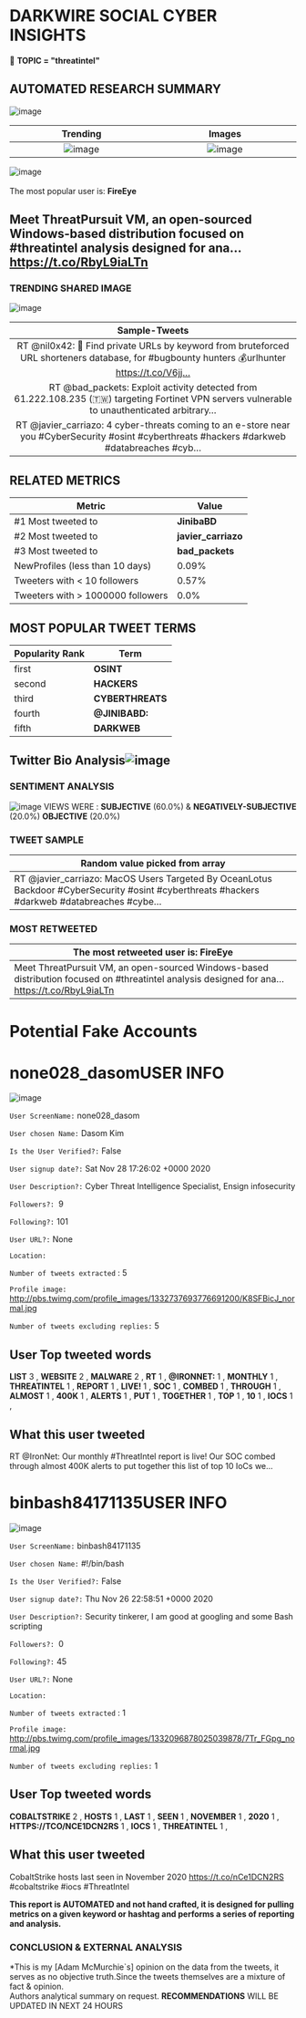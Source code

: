 # DARKWIRE SOCIAL CYBER INSIGHTS 
&#x1F34E; **TOPIC = "threatintel"**

## AUTOMATED RESEARCH SUMMARY
  ![image](darkLogo.png)   

|  Trending  |   Images | 
:-------------------------:|:-------------------------:
|  ![image](assets/threatintel/imageFile1.jpg)     <img width=200/> | ![image](assets/threatintel/imageFile2.jpg) <img width=200/> |   
 
 
![image](assets/threatintel/TWEETS.png)
<br></br>
The most popular user is: **FireEye**  
 

## Meet ThreatPursuit VM, an open-sourced Windows-based distribution focused on #threatintel analysis designed for ana… https://t.co/RbyL9iaLTn 

  




### TRENDING SHARED IMAGE

![image](assets/threatintel/twitterPostedImage.png)



|                **Sample-Tweets**        |
| :-------------: |
| RT @nil0x42: 🤩 Find private URLs by keyword from bruteforced URL shorteners database, for #bugbounty hunters 💰urlhunter https://t.co/V6jj… |
| RT @bad_packets: Exploit activity detected from 61.222.108.235 (🇹🇼) targeting Fortinet VPN servers vulnerable to unauthenticated arbitrary… |
| RT @javier_carriazo: 4 cyber-threats coming to an e-store near you #CyberSecurity #osint #cyberthreats #hackers #darkweb #databreaches #cyb… |

## RELATED METRICS<br>
| Metric | Value |
| ------------- | ------------- |
| #1 Most tweeted to  | **JinibaBD** |
| #2 Most tweeted to  | **javier_carriazo** |
| #3 Most tweeted to  | **bad_packets** |
| NewProfiles (less than 10 days) | 0.09%  |
| Tweeters with < 10 followers  | 0.57%|
| Tweeters with > 1000000 followers  | 0.0%  |



## MOST POPULAR TWEET TERMS 


| Popularity Rank  | Term |
| ------------- | ------------- |
| first  | **OSINT**  |
| second  | **HACKERS**  |
| third  | **CYBERTHREATS** |
| fourth  | **@JINIBABD:**  |
| fifth  | **DARKWEB**  |


## Twitter Bio Analysis![image](assets/threatintel/BIO.png)
### SENTIMENT ANALYSIS
![image](assets/threatintel/sentiment.png)
VIEWS WERE : **SUBJECTIVE**  (60.0%) & **NEGATIVELY-SUBJECTIVE** (20.0%) **OBJECTIVE** (20.0%)

### TWEET SAMPLE 
| Random value picked from array |
| ------------- |
|RT @javier_carriazo: MacOS Users Targeted By OceanLotus Backdoor  #CyberSecurity #osint #cyberthreats #hackers #darkweb #databreaches #cybe… |

### MOST RETWEETED 

| The most retweeted user is: **FireEye**  |
| ------------- |
| Meet ThreatPursuit VM, an open-sourced Windows-based distribution focused on #threatintel analysis designed for ana… https://t.co/RbyL9iaLTn |

# Potential Fake Accounts
 
# none028_dasomUSER INFO
![image](http://pbs.twimg.com/profile_images/1332737693776691200/K8SFBicJ_normal.jpg)
 
`User ScreenName:` none028_dasom 
 
`User chosen Name:` Dasom Kim 
 
`Is the User Verified?:` False 
 
`User signup date?:` Sat Nov 28 17:26:02 +0000 2020 
 
`User Description?:` Cyber Threat Intelligence Specialist, Ensign infosecurity 
 
`Followers?: `9 
 
`Following?:` 101 
 
`User URL?:` None 
 
`Location:`  
 
`Number of tweets extracted`  : 5 
 
`Profile image:` http://pbs.twimg.com/profile_images/1332737693776691200/K8SFBicJ_normal.jpg 
 
`Number of tweets excluding replies:` 5 
 

 

 
## User Top tweeted words 
 
**LIST** 3 , **WEBSITE** 2 , **MALWARE** 2 , **RT** 1 , **@IRONNET:** 1 , **MONTHLY** 1 , **THREATINTEL** 1 , **REPORT** 1 , **LIVE!** 1 , **SOC** 1 , **COMBED** 1 , **THROUGH** 1 , **ALMOST** 1 , **400K** 1 , **ALERTS** 1 , **PUT** 1 , **TOGETHER** 1 , **TOP** 1 , **10** 1 , **IOCS** 1 , 
 
## What this user tweeted
 
RT @IronNet: Our monthly #ThreatIntel report is live! Our SOC combed through almost 400K alerts to put together this list of top 10 IoCs we…
 
# binbash84171135USER INFO
![image](http://pbs.twimg.com/profile_images/1332096878025039878/7Tr_FGpg_normal.jpg)
 
`User ScreenName:` binbash84171135 
 
`User chosen Name:` #!/bin/bash 
 
`Is the User Verified?:` False 
 
`User signup date?:` Thu Nov 26 22:58:51 +0000 2020 
 
`User Description?:` Security tinkerer, I am good at googling and some Bash scripting 
 
`Followers?: `0 
 
`Following?:` 45 
 
`User URL?:` None 
 
`Location:`  
 
`Number of tweets extracted`  : 1 
 
`Profile image:` http://pbs.twimg.com/profile_images/1332096878025039878/7Tr_FGpg_normal.jpg 
 
`Number of tweets excluding replies:` 1 
 

 

 
## User Top tweeted words 
 
**COBALTSTRIKE** 2 , **HOSTS** 1 , **LAST** 1 , **SEEN** 1 , **NOVEMBER** 1 , **2020** 1 , **HTTPS://TCO/NCE1DCN2RS** 1 , **IOCS** 1 , **THREATINTEL** 1 , 
 
## What this user tweeted
 
CobaltStrike hosts last seen in November 2020 https://t.co/nCe1DCN2RS #cobaltstrike #iocs #ThreatIntel
 

<b> This report is AUTOMATED and not hand crafted, it is designed for pulling metrics on a given keyword or hashtag and performs a series of reporting and analysis.</b>  
### CONCLUSION & EXTERNAL ANALYSIS

*This is my [Adam McMurchie`s] opinion on the data from the tweets, it serves as no objective truth.Since the tweets themselves are a mixture of fact & opinion.<br>
Authors analytical summary on request.
**RECOMMENDATIONS** WILL BE UPDATED IN NEXT  24 HOURS <br>